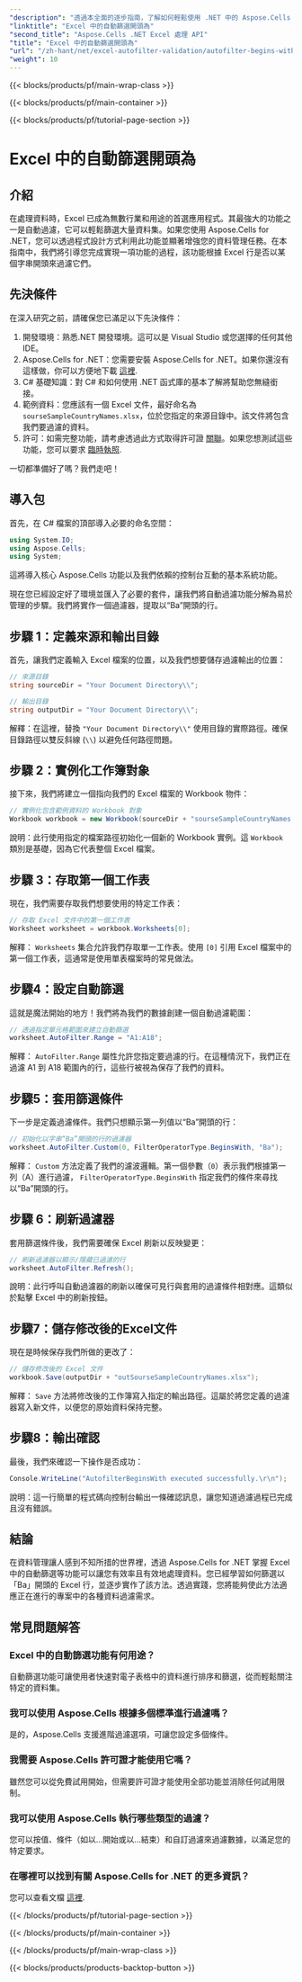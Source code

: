 ```yaml
---
"description": "透過本全面的逐步指南，了解如何輕鬆使用 .NET 中的 Aspose.Cells 自動過濾 Excel 行。"
"linktitle": "Excel 中的自動篩選開頭為"
"second_title": "Aspose.Cells .NET Excel 處理 API"
"title": "Excel 中的自動篩選開頭為"
"url": "/zh-hant/net/excel-autofilter-validation/autofilter-begins-with-in-excel/"
"weight": 10
---
```


{{< blocks/products/pf/main-wrap-class >}}

{{< blocks/products/pf/main-container >}}

{{< blocks/products/pf/tutorial-page-section >}}

# Excel 中的自動篩選開頭為

## 介紹

在處理資料時，Excel 已成為無數行業和用途的首選應用程式。其最強大的功能之一是自動過濾，它可以輕鬆篩選大量資料集。如果您使用 Aspose.Cells for .NET，您可以透過程式設計方式利用此功能並顯著增強您的資料管理任務。在本指南中，我們將引導您完成實現一項功能的過程，該功能根據 Excel 行是否以某個字串開頭來過濾它們。

## 先決條件

在深入研究之前，請確保您已滿足以下先決條件：

1. 開發環境：熟悉.NET 開發環境。這可以是 Visual Studio 或您選擇的任何其他 IDE。
2. Aspose.Cells for .NET：您需要安裝 Aspose.Cells for .NET。如果你還沒有這樣做，你可以方便地下載 [這裡](https://releases。aspose.com/cells/net/).
3. C# 基礎知識：對 C# 和如何使用 .NET 函式庫的基本了解將幫助您無縫銜接。
4. 範例資料：您應該有一個 Excel 文件，最好命名為 `sourseSampleCountryNames.xlsx`，位於您指定的來源目錄中。該文件將包含我們要過濾的資料。
5. 許可：如需完整功能，請考慮透過此方式取得許可證 [關聯](https://purchase.aspose.com/buy)。如果您想測試這些功能，您可以要求 [臨時執照](https://purchase。aspose.com/temporary-license/).

一切都準備好了嗎？我們走吧！

## 導入包

首先，在 C# 檔案的頂部導入必要的命名空間：

```csharp
using System.IO;
using Aspose.Cells;
using System;
```

這將導入核心 Aspose.Cells 功能以及我們依賴的控制台互動的基本系統功能。

現在您已經設定好了環境並匯入了必要的套件，讓我們將自動過濾功能分解為易於管理的步驟。我們將實作一個過濾器，提取以“Ba”開頭的行。

## 步驟 1：定義來源和輸出目錄

首先，讓我們定義輸入 Excel 檔案的位置，以及我們想要儲存過濾輸出的位置：

```csharp
// 來源目錄
string sourceDir = "Your Document Directory\\";

// 輸出目錄
string outputDir = "Your Document Directory\\";
```

解釋：在這裡，替換 `"Your Document Directory\\"` 使用目錄的實際路徑。確保目錄路徑以雙反斜線 (`\\`) 以避免任何路徑問題。

## 步驟 2：實例化工作簿對象

接下來，我們將建立一個指向我們的 Excel 檔案的 Workbook 物件：

```csharp
// 實例化包含範例資料的 Workbook 對象
Workbook workbook = new Workbook(sourceDir + "sourseSampleCountryNames.xlsx");
```

說明：此行使用指定的檔案路徑初始化一個新的 Workbook 實例。這 `Workbook` 類別是基礎，因為它代表整個 Excel 檔案。

## 步驟 3：存取第一個工作表

現在，我們需要存取我們想要使用的特定工作表：

```csharp
// 存取 Excel 文件中的第一個工作表
Worksheet worksheet = workbook.Worksheets[0];
```

解釋： `Worksheets` 集合允許我們存取單一工作表。使用 `[0]` 引用 Excel 檔案中的第一個工作表，這通常是使用單表檔案時的常見做法。

## 步驟4：設定自動篩選

這就是魔法開始的地方！我們將為我們的數據創建一個自動過濾範圍：

```csharp
// 透過指定單元格範圍來建立自動篩選
worksheet.AutoFilter.Range = "A1:A18";
```

解釋： `AutoFilter.Range` 屬性允許您指定要過濾的行。在這種情況下，我們正在過濾 A1 到 A18 範圍內的行，這些行被視為保存了我們的資料。

## 步驟5：套用篩選條件

下一步是定義過濾條件。我們只想顯示第一列值以“Ba”開頭的行：

```csharp
// 初始化以字串“Ba”開頭的行的過濾器
worksheet.AutoFilter.Custom(0, FilterOperatorType.BeginsWith, "Ba");
```

解釋： `Custom` 方法定義了我們的濾波邏輯。第一個參數（`0`）表示我們根據第一列（A）進行過濾， `FilterOperatorType.BeginsWith` 指定我們的條件來尋找以“Ba”開頭的行。

## 步驟 6：刷新過濾器

套用篩選條件後，我們需要確保 Excel 刷新以反映變更：

```csharp
// 刷新過濾器以顯示/隱藏已過濾的行
worksheet.AutoFilter.Refresh();
```

說明：此行呼叫自動過濾器的刷新以確保可見行與套用的過濾條件相對應。這類似於點擊 Excel 中的刷新按鈕。

## 步驟7：儲存修改後的Excel文件

現在是時候保存我們所做的更改了：

```csharp
// 儲存修改後的 Excel 文件
workbook.Save(outputDir + "outSourseSampleCountryNames.xlsx");
```

解釋： `Save` 方法將修改後的工作簿寫入指定的輸出路徑。這屬於將您定義的過濾器寫入新文件，以便您的原始資料保持完整。

## 步驟8：輸出確認

最後，我們來確認一下操作是否成功：

```csharp
Console.WriteLine("AutofilterBeginsWith executed successfully.\r\n");
```

說明：這一行簡單的程式碼向控制台輸出一條確認訊息，讓您知道過濾過程已完成且沒有錯誤。

## 結論

在資料管理讓人感到不知所措的世界裡，透過 Aspose.Cells for .NET 掌握 Excel 中的自動篩選等功能可以讓您有效率且有效地處理資料。您已經學習如何篩選以「Ba」開頭的 Excel 行，並逐步實作了該方法。透過實踐，您將能夠使此方法適應正在進行的專案中的各種資料過濾需求。

## 常見問題解答

### Excel 中的自動篩選功能有何用途？  
自動篩選功能可讓使用者快速對電子表格中的資料進行排序和篩選，從而輕鬆關注特定的資料集。

### 我可以使用 Aspose.Cells 根據多個標準進行過濾嗎？  
是的，Aspose.Cells 支援進階過濾選項，可讓您設定多個條件。

### 我需要 Aspose.Cells 許可證才能使用它嗎？  
雖然您可以從免費試用開始，但需要許可證才能使用全部功能並消除任何試用限制。

### 我可以使用 Aspose.Cells 執行哪些類型的過濾？  
您可以按值、條件（如以...開始或以...結束）和自訂過濾來過濾數據，以滿足您的特定要求。

### 在哪裡可以找到有關 Aspose.Cells for .NET 的更多資訊？  
您可以查看文檔 [這裡](https://reference。aspose.com/cells/net/).

{{< /blocks/products/pf/tutorial-page-section >}}

{{< /blocks/products/pf/main-container >}}

{{< /blocks/products/pf/main-wrap-class >}}

{{< blocks/products/products-backtop-button >}}